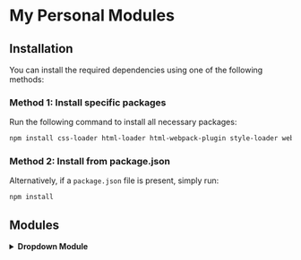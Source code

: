 # My Personal Modules

## Installation

You can install the required dependencies using one of the following methods:

### Method 1: Install specific packages

Run the following command to install all necessary packages:

```bash
npm install css-loader html-loader html-webpack-plugin style-loader webpack webpack-cli webpack-dev-server webpack-merge @eslint/eslintrc @eslint/js eslint eslint-config-airbnb-base eslint-config-prettier eslint-plugin-import eslint-plugin-prettier globals prettier --save-dev
```

### Method 2: Install from package.json

Alternatively, if a `package.json` file is present, simply run:

```bash
npm install
```

## Modules

<details>
<summary><strong>Dropdown Module</strong></summary>

### Adding a Dropdown

To add a dropdown to your project, follow these steps:

1. Add the following HTML to your desired location:

```html
<div class="dropdown">
  <div class="select">
    <span class="selected">Dog</span>
    <div class="caret"></div>
  </div>
  <ul class="menu">
    <li class="active">Dog</li>
    <li>Cat</li>
    <li>Hamster</li>
    <li>Bird</li>
    <li>Fish</li>
  </ul>
</div>
```

2. Import the module:

```javascript
import initDropdown from "yunt-modules";
```

3. Initialize the dropdown by calling the following function in your JavaScript:

```javascript
initDropdown();
```

Make sure this function is called after the DOM has loaded.

### CSS Styles

Override these rules to style customise the dropdown:

```css
* {
  margin: 0;
  padding: 0;
  box-sizing: border-box;
}

.dropdown {
  min-width: 15rem;
  position: relative;
  margin: 2rem;
}

.select {
  background: #fff;
  color: #333;
  display: flex;
  justify-content: space-between;
  align-items: center;
  border: 2px #ddd solid;
  border-radius: 0.5rem;
  padding: 1rem;
  cursor: pointer;
  transition: background 0.3s;
}

.select-clicked {
  border: 2px #007bff solid;
  box-shadow: 0 0 0.8rem rgba(0, 123, 255, 0.5);
}

.menu li.active:hover {
  background: #007bff;
  color: #fff;
}

.select:hover {
  background: #f7f7f7;
}

.caret {
  width: 0;
  height: 0;
  border-left: 5px solid transparent;
  border-right: 5px solid transparent;
  border-top: 6px solid #333;
  transition: 0.3s;
}

.caret-rotate {
  transform: rotate(180deg);
}

.menu {
  list-style: none;
  padding: 0.2rem 0.5rem;
  background: #fff;
  border: 1px #ddd solid;
  box-shadow: 0 0.5rem 1rem rgba(0, 0, 0, 0.1);
  border-radius: 0.5rem;
  color: #333;
  position: absolute;
  top: 3rem;
  left: 50%;
  width: 100%;
  transform: translate(-50%);
  opacity: 0;
  display: none;
  transition: 0.2s;
  z-index: 1;
  margin-top: 10px;
}

.menu li {
  padding: 0.7rem 0.5rem;
  margin: 0.3rem 0;
  border-radius: 0.5rem;
  cursor: pointer;
}

.menu li:hover {
  background: #f7f7f7;
}

.active {
  background: #007bff;
  color: #fff;
}

.menu-open {
  display: block;
  opacity: 1;
}
```

</details>
